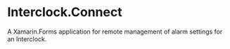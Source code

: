 # Interclock.Connect

A Xamarin.Forms application for remote management of alarm settings for an Interclock.
